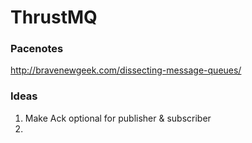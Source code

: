 # ThrustMQ

### Pacenotes
http://bravenewgeek.com/dissecting-message-queues/

### Ideas
1. Make Ack optional for publisher & subscriber
1.
